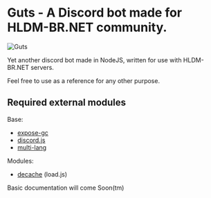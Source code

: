 # Guts - A Discord bot made for HLDM-BR.NET community.

![Guts](https://cdn.discordapp.com/attachments/185917047329390592/429483481186304000/latest.png)

Yet another discord bot made in NodeJS, written for use with HLDM-BR.NET servers.


Feel free to use as a reference for any other purpose.

## Required external modules
Base:
- [expose-gc](https://www.npmjs.com/package/expose-gc)
- [discord.js](https://www.npmjs.com/package/discord.js)
- [multi-lang](https://www.npmjs.com/package/multi-lang)

Modules:
- [decache](https://www.npmjs.com/package/decache) (load.js)


Basic documentation will come Soon(tm)

